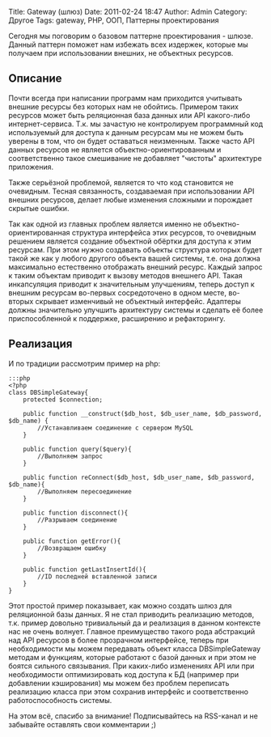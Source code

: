 Title: Gateway (шлюз)
Date: 2011-02-24 18:47
Author: Admin
Category: Другое
Tags: gateway, PHP, ООП, Паттерны проектирования

Сегодня мы поговорим о базовом паттерне проектирования - шлюзе. Данный
паттерн поможет нам избежать всех издержек, которые мы получаем при
использовании внешних, не объектных ресурсов.

Описание
--------

Почти всегда при написании программ нам приходится учитывать внешние
ресурсы без которых нам не обойтись. Примером таких ресурсов может быть
реляционная база данных или API какого-либо интернет-сервиса. Т.к. мы
зачастую не контролируем программный код используемый для доступа к
данным ресурсам мы не можем быть уверены в том, что он будет оставаться
неизменным. Также часто API данных ресурсов не является
объектно-ориентированным и соответственно такое смешивание не добавляет
"чистоты" архитектуре приложения.

Также серьёзной проблемой, является то что код становится не очевидным.
Тесная связанность, создаваемая при использовании API внешних ресурсов,
делает любые изменения сложными и порождает скрытые ошибки.

Так как одной из главных проблем является именно не
объектно-ориентированная структура интерфейса этих ресурсов, то
очевидным решением является создание объектной обёртки для доступа к
этим ресурсам. При этом нужно создавать объекты структура которых будет
такой же как у любого другого объекта вашей системы, т.е. она должна
максимально естественно отображать внешний ресурс. Каждый запрос к таким
объектам приводит к вызову методов внешнего API. Такая инкапсуляция
приводит к значительным улучшениям, теперь доступ к внешним ресурсам
во-первых сосредоточено в одном месте, во-вторых скрывает изменчивый не
объектный интерфейс. Адаптеры должны значительно улучшить архитектуру
системы и сделать её более приспособленной к поддержке, расширению и
рефакторингу.

Реализация
----------

И по традиции рассмотрим пример на php:

	:::php
	<?php
	class DBSimpleGateway{
	    protected $connection;
	 
	    public function __construct($db_host, $db_user_name, $db_password, $db_name) {
	        //Устанавливаем соединение с сервером MySQL
	    }
	 
	    public function query($query){
	        //Выполняем запрос
	    }
	 
	    public function reConnect($db_host, $db_user_name, $db_password, $db_name){
	        //Выполняем пересоединение
	    }
	 
	    public function disconnect(){
	        //Разрываем соединение
	    }
	 
	    public function getError(){
	        //Возвращаем ошибку
	    }
	 
	    public function getLastInsertId(){
	        //ID последней вставленной записи
	    }
	}

Этот простой пример показывает, как можно создать шлюз для реляционной
базы данных. Я не стал приводить реализацию методов, т.к. пример
довольно тривиальный да и реализация в данном контексте нас не очень
волнует. Главное преимущество такого рода абстракций над API ресурсов в
более прозрачном интерфейсе, теперь при необходимости мы можем
передавать объект класса DBSimpleGateway методам и функциям, которые
работают с базой данных и при этом не боятся сильного связывания. При
каких-либо изменениях API или при необходимости оптимизировать код
доступа к БД (например при добавлении кэширования) мы можем без проблем
переписать реализацию класса при этом сохранив интерфейс и
соответственно работоспособность системы.

На этом всё, спасибо за внимание! Подписывайтесь на RSS-канал и не
забывайте оставлять свои комментарии ;)
